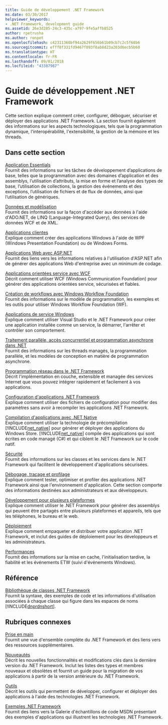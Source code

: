 ```yaml
---
title: Guide de développement .NET Framework
ms.date: 03/30/2017
helpviewer_keywords:
- .NET Framework, development guide
ms.assetid: 26e3d285-24c3-435c-a797-9fe5affb8525
author: rpetrusha
ms.author: ronpet
ms.openlocfilehash: c42311368bf94a2629f656b61b09cb7c2c5f68b6
ms.sourcegitcommit: efff8f331fd9467f093f8ab8d23a203d6ecb5b60
ms.translationtype: HT
ms.contentlocale: fr-FR
ms.lasthandoff: 09/01/2018
ms.locfileid: "43387987"
---
```

# <a name="net-framework-development-guide"></a>Guide de développement .NET Framework
Cette section explique comment créer, configurer, déboguer, sécuriser et déployer des applications .NET Framework. La section fournit également des informations sur les aspects technologiques, tels que la programmation dynamique, l'interopérabilité, l'extensibilité, la gestion de la mémoire et les threads.  
  
## <a name="in-this-section"></a>Dans cette section  
 [Application Essentials](../../docs/standard/application-essentials.md)  
 Fournit des informations sur les tâches de développement d’applications de base, telles que la programmation avec des domaines d’application et des assemblys, l’utilisation d’attributs, la mise en forme et l’analyse des types de base, l’utilisation de collections, la gestion des événements et des exceptions, l’utilisation de fichiers et de flux de données, ainsi que l’utilisation de génériques.  
  
 [Données et modélisation](../../docs/framework/data/index.md)  
 Fournit des informations sur la façon d'accéder aux données à l'aide d'ADO.NET, de LINQ (Language-Integrated Query), des services de données WCF et de XML.  
  
 [Applications clientes](../../docs/framework/develop-client-apps.md)  
 Explique comment créer des applications Windows à l'aide de WPF (Windows Presentation Foundation) ou de Windows Forms.  
  
 [Applications Web avec ASP.NET](../../docs/framework/develop-web-apps-with-aspnet.md)  
 Fournit des liens vers les informations relatives à l'utilisation d'ASP.NET afin de générer des applications Web d'entreprise avec un minimum de codage.  
  
 [Applications orientées service avec WCF](../../docs/framework/wcf/index.md)  
 Décrit comment utiliser WCF (Windows Communication Foundation) pour générer des applications orientées service, sécurisées et fiables.  
  
 [Création de workflows avec Windows Workflow Foundation](windows-workflow-foundation/index.md)     
 Fournit des informations sur le modèle de programmation, les exemples et les outils pour utiliser Windows Workflow Foundation (WF).  

 [Applications de service Windows](../../docs/framework/windows-services/index.md)  
 Explique comment utiliser Visual Studio et le .NET Framework pour créer une application installée comme un service, la démarrer, l'arrêter et contrôler son comportement.  
  
 [Traitement parallèle, accès concurrentiel et programmation asynchrone dans .NET](../../docs/standard/parallel-processing-and-concurrency.md)  
 Fournit des informations sur les threads managés, la programmation parallèle, et les modèles de conception en matière de programmation asynchrone.  
  
 [Programmation réseau dans le .NET Framework](../../docs/framework/network-programming/index.md)  
 Décrit l'implémentation en couche, extensible et managée des services Internet que vous pouvez intégrer rapidement et facilement à vos applications.  
  
 [Configuration d'applications .NET Framework](configure-apps/index.md)    
 Explique comment utiliser des fichiers de configuration pour modifier des paramètres sans avoir à recompiler les applications .NET Framework.  
  
 [Compilation d'applications avec .NET Native](../../docs/framework/net-native/index.md)  
 Explique comment utiliser la technologie de précompilation [!INCLUDE[net_native](../../includes/net-native-md.md)] pour générer et déployer des applications du Windows Store. [!INCLUDE[net_native](../../includes/net-native-md.md)] compile des applications qui sont écrites en code managé (C#) et qui ciblent le .NET Framework sur le code natif.  
  
 [Sécurité](../../docs/standard/security/index.md)  
 Fournit des informations sur les classes et les services dans le .NET Framework qui facilitent le développement d'applications sécurisées.  
  
 [Débogage, traçage et profilage](../../docs/framework/debug-trace-profile/index.md)  
 Explique comment tester, optimiser et profiler des applications .NET Framework ainsi que l'environnement d'application. Cette section comporte des informations destinées aux administrateurs et aux développeurs.  
  
 [Développement pour plusieurs plateformes](../../docs/standard/cross-platform/index.md)  
 Explique comment utiliser le .NET Framework pour générer des assemblys qui peuvent être partagés entre plusieurs plateformes et appareils, tels que les téléphones, le bureau et le web.  
  
 [Déploiement](../../docs/framework/deployment/index.md)  
 Explique comment empaqueter et distribuer votre application .NET Framework, et inclut des guides de déploiement pour les développeurs et les administrateurs.  
  
 [Performances](../../docs/framework/performance/index.md)  
 Fournit des informations sur la mise en cache, l'initialisation tardive, la fiabilité et les événements ETW (suivi d'événements Windows).  
  
 <!--zz [Advanced Reading for the .NET Framework](https://msdn.microsoft.com/library/faae8083-fecb-4514-b133-b0a5a32a7c3c)  
 Provides information about advanced development tasks and techniques in the .NET Framework, including extensibility, interoperability, and reflection. Also includes the reference topics for unmanaged APIs that can be used by managed apps, such as runtime hosts, compilers, disassemblers, debuggers, and profilers.  --> 
  
## <a name="reference"></a>Référence  
 [Bibliothèque de classes .NET Framework](/dotnet/api/?view=netframework-4.7)  
 Fournit la syntaxe, des exemples de code et les informations d'utilisation associées à chaque classe qui figure dans les espaces de noms [!INCLUDE[dnprdnshort](../../includes/dnprdnshort-md.md)].  
  
## <a name="related-sections"></a>Rubriques connexes  
 [Prise en main](../../docs/framework/get-started/index.md)  
 Fournit une vue d'ensemble complète du .NET Framework et des liens vers des ressources supplémentaires.  
  
 [Nouveautés](../../docs/framework/whats-new/index.md)  
 Décrit les nouvelles fonctionnalités et modifications clés dans la dernière version du .NET Framework. Inclut les listes des types et membres nouveaux et obsolètes et fournit un guide pour la migration de vos applications à partir de la version antérieure du .NET Framework.  
  
 [Outils](../../docs/framework/tools/index.md)  
 Décrit les outils qui permettent de développer, configurer et déployer des applications à l'aide des technologies .NET Framework.  
  
 [Exemples .NET Framework](https://msdn.microsoft.com/library/177055f8-4a1f-43e7-aee6-995c196079b1)  
 Fournit des liens vers la Galerie d'échantillons de code MSDN présentant des exemples d'applications qui illustrent les technologies .NET Framework.
